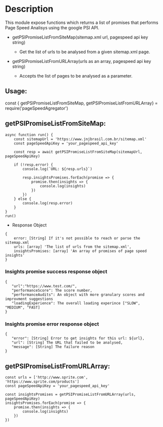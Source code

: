 # Description
This module expose functions which returns a list of promises that performs Page Speed Analisys
using the google PSI API.

* getPSIPromiseListFromSiteMap(sitemap.xml url, pagespeed api key string)
  * Get the list of urls to be analysed from a given sitemap.xml page.


* getPSIPromiseListFromURLArray(urls as an array, pagespeed api key string)
  * Accepts the list of pages to be analysed as a parameter.

## Usage:
const { getPSIPromiseListFromSiteMap, getPSIPromiseListFromURLArray} = require('pageSpeedAgregator')

## getPSIPromiseListFromSiteMap:
```
async function run() {
    const sitemapUrl = 'https://www.jnjbrasil.com.br/sitemap.xml'
    const pageSpeedApiKey = 'your_pagespeed_api_key'

    const resp = await getPSIPromiseListFromSiteMap(sitemapUrl, pageSpeedApiKey)
    
    if (!resp.error) {
        console.log(`URL: ${resp.urls}`)

        resp.insightsPromises.forEach(promise => {
            promise.then(insights => {
                console.log(insights)
            })
        })
    } else {
        console.log(resp.error)
    }
}
run()
```
* Response Object
```
{
    error: [String] If it's not possible to reach or parse the sitemap.xml
    urls: [array] 'The list of urls from the sitemap.xml',
    insightsPromises: [array] 'An array of promises of page speed insights'
}
```

### Insights promise success response object 
```
{
   "url":"https://www.test.com/",
   "performanceScore": The score number,
   "performanceAudits": An object with more granulary scores and improvment suggestions
   "loadingExperience": The overall loading experince ["SLOW", "MEDIUM", "FAST]
}
```

### Insights promise error response object
```
{
   "error": [String] Error to get insights for this url: ${url},
   "url": [String] The URL that failed to be analysed,
   "message": [String] The failure reason 
}
```

## getPSIPromiseListFromURLArray:
```
const urls = ['http://www.sprite.com', 'https://www.sprite.com/products']
const pageSpeedApiKey = 'your_pagespeed_api_key'

const insightsPromises = getPSIPromiseListFromURLArray(urls, pageSpeedApiKey)
insightsPromises.forEach(promise => {
    promise.then(insights => {
        console.log(insights)
    })
})
```